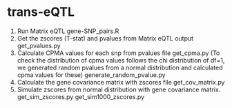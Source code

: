 # trans-eQTL

1. Run Matrix eQTL
  gene-SNP_pairs.R 
2. Get the zscores (T-stat) and pvalues from Matrix eQTL output
  get_pvalues.py
3. Calculate CPMA values for each snp from pvalues file
  get_cpma.py
  (To check the distribution of cpma values follows the chi distribution of df=1, we generated random pvalues from a normal distribution and calculated cpma values for these)
  generate_random_pvalue.py 
4. Calculate the gene covariance matrix with zscores file
  get_cov_matrix.py 
5. Simulate zscores from normal distribution with gene covariance matrix.
  get_sim_zscores.py
  get_sim1000_zscores.py 

